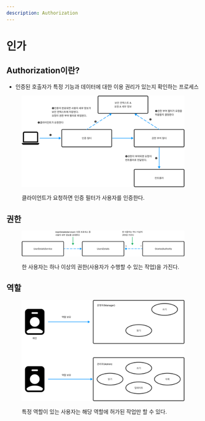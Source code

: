 ```yaml
---
description: Authorization
---
```


# 인가

## Authorization이란?

* 인증된 호출자가 특정 기능과 데이터에 대한 이용 권리가 있는지 확인하는 프로세스

<figure><img src="../../../.gitbook/assets/image (5) (1).png" alt=""><figcaption><p>클라이언트가 요청하면 인증 필터가 사용자를 인증한다.</p></figcaption></figure>

## 권한

<figure><img src="../../../.gitbook/assets/image (9) (1) (1) (1).png" alt=""><figcaption><p>한 사용자는 하나 이상의 권한(사용자가 수행할 수 있는 작업)을 가진다.</p></figcaption></figure>

## 역할

<figure><img src="../../../.gitbook/assets/image (11) (1).png" alt=""><figcaption><p>특정 역할이 있는 사용자는 해당 역할에 허가된 작업만 할 수 있다.</p></figcaption></figure>

